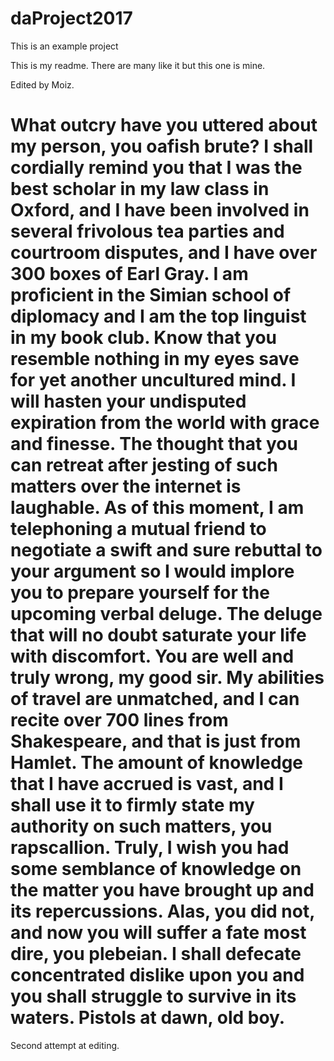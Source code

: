 # daProject2017
This is an example project

This is my readme. There are many like it but this one is mine. 

Edited by Moiz.


What outcry have you uttered about my person, you oafish brute? I shall cordially remind you that I was the best scholar in my
law class in Oxford, and I have been involved in several frivolous tea parties and courtroom disputes, and I have over 300
boxes of Earl Gray. I am proficient in the Simian school of diplomacy and I am the top linguist in my book club. Know that you
resemble nothing in my eyes save for yet another uncultured mind. I will hasten your undisputed expiration from the world with
grace and finesse. The thought that you can retreat after jesting of such matters over the internet is laughable. As of this
moment, I am telephoning a mutual friend to negotiate a swift and sure rebuttal to your argument so I would implore you to
prepare yourself for the upcoming verbal deluge. The deluge that will no doubt saturate your life with discomfort. You are
well and truly wrong, my good sir. My abilities of travel are unmatched, and I can recite over 700 lines from Shakespeare, and
that is just from Hamlet. The amount of knowledge that I have accrued is vast, and I shall use it to firmly state my authority
on such matters, you rapscallion. Truly, I wish you had some semblance of knowledge on the matter you have brought up and its
repercussions. Alas, you did not, and now you will suffer a fate most dire, you plebeian. I shall defecate concentrated
dislike upon you and you shall struggle to survive in its waters. Pistols at dawn, old boy.
=======
Second attempt at editing.

